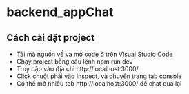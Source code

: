 ﻿# backend_appChat
 
 ## Cách cài đặt project
 - Tải mã nguồn về và mở code ở trên Visual Studio Code
 - Chạy project bằng câu lệnh npm run dev
 - Truy cập vào địa chỉ http://localhost:3000/
 - Click chuột phải vào Inspect, và chuyển trang tab console
 - Có thể mở nhiều tab http://localhost:3000/ để chat qua lại
